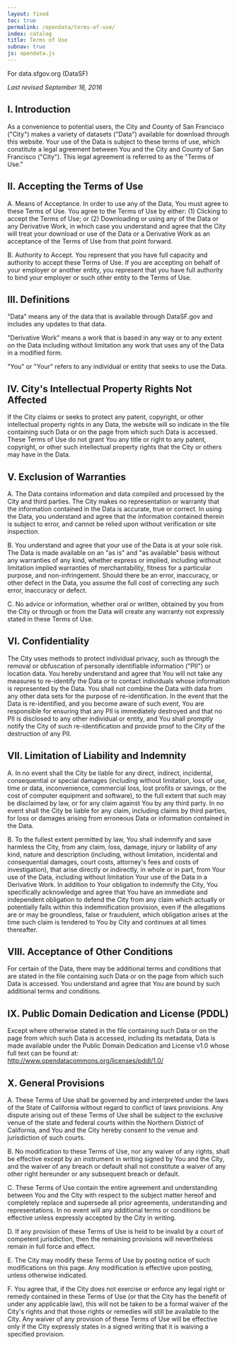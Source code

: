 ```yaml
---
layout: fixed
toc: true
permalink: /opendata/terms-of-use/
index: catalog
title: Terms of Use
subnav: true
js: opendata.js
---
```


For data.sfgov.org (DataSF)

*Last revised September 16, 2016*

## I. Introduction

As a convenience to potential users, the City and County of San Francisco (&quot;City&quot;) makes a variety of datasets (&quot;Data&quot;) available for download through this website. Your use of the Data is subject to these terms of use, which constitute a legal agreement between You and the City and County of San Francisco (&quot;City&quot;). This legal agreement is referred to as the &quot;Terms of Use.&quot;

## II. Accepting the Terms of Use

A. Means of Acceptance. In order to use any of the Data, You must agree to these Terms of Use. You agree to the Terms of Use by either: (1) Clicking to accept the Terms of Use; or (2) Downloading or using any of the Data or any Derivative Work, in which case you understand and agree that the City will treat your download or use of the Data or a Derivative Work as an acceptance of the Terms of Use from that point forward.

B. Authority to Accept. You represent that you have full capacity and authority to accept these Terms of Use. If you are accepting on behalf of your employer or another entity, you represent that you have full authority to bind your employer or such other entity to the Terms of Use.

## III. Definitions

&quot;Data&quot; means any of the data that is available through DataSF.gov and includes any updates to that data.

&quot;Derivative Work&quot; means a work that is based in any way or to any extent on the Data including without limitation any work that uses any of the Data in a modified form.

&quot;You&quot; or &quot;Your&quot; refers to any individual or entity that seeks to use the Data.

## IV. City&#39;s Intellectual Property Rights Not Affected

If the City claims or seeks to protect any patent, copyright, or other intellectual property rights in any Data, the website will so indicate in the file containing such Data or on the page from which such Data is accessed. These Terms of Use do not grant You any title or right to any patent, copyright, or other such intellectual property rights that the City or others may have in the Data.

## V. Exclusion of Warranties

A. The Data contains information and data compiled and processed by the City and third parties. The City makes no representation or warranty that the information contained in the Data is accurate, true or correct. In using the Data, you understand and agree that the information contained therein is subject to error, and cannot be relied upon without verification or site inspection.

B. You understand and agree that your use of the Data is at your sole risk. The Data is made available on an &quot;as is&quot; and &quot;as available&quot; basis without any warranties of any kind, whether express or implied, including without limitation implied warranties of merchantability, fitness for a particular purpose, and non-infringement. Should there be an error, inaccuracy, or other defect in the Data, you assume the full cost of correcting any such error, inaccuracy or defect.

C. No advice or information, whether oral or written, obtained by you from the City or through or from the Data will create any warranty not expressly stated in these Terms of Use.

## VI. Confidentiality

The City uses methods to protect individual privacy, such as through the removal or obfuscation of personally identifiable information (&quot;PII&quot;) or location data. You hereby understand and agree that You will not take any measures to re-identify the Data or to contact individuals whose information is represented by the Data.  You shall not combine the Data with data from any other data sets for the purpose of re-identification.  In the event that the Data is re-identified, and you become aware of such event, You are responsible for ensuring that any PII is immediately destroyed and that no PII is disclosed to any other individual or entity, and You shall promptly notify the City of such re-identification and provide proof to the City of the destruction of any PII.

## VII. Limitation of Liability and Indemnity

A. In no event shall the City be liable for any direct, indirect, incidental, consequential or special damages (including without limitation, loss of use, time or data, inconvenience, commercial loss, lost profits or savings, or the cost of computer equipment and software), to the full extent that such may be disclaimed by law, or for any claim against You by any third party. In no event shall the City be liable for any claim, including claims by third parties, for loss or damages arising from erroneous Data or information contained in the Data.

B. To the fullest extent permitted by law, You shall indemnify and save harmless the City, from any claim, loss, damage, injury or liability of any kind, nature and description (including, without limitation, incidental and consequential damages, court costs, attorney&#39;s fees and costs of investigation), that arise directly or indirectly, in whole or in part, from Your use of the Data, including without limitation Your use of the Data in a Derivative Work. In addition to Your obligation to indemnify the City, You specifically acknowledge and agree that You have an immediate and independent obligation to defend the City from any claim which actually or potentially falls within this indemnification provision, even if the allegations are or may be groundless, false or fraudulent, which obligation arises at the time such claim is tendered to You by City and continues at all times thereafter.

## VIII. Acceptance of Other Conditions

For certain of the Data, there may be additional terms and conditions that are stated in the file containing such Data or on the page from which such Data is accessed. You understand and agree that You are bound by such additional terms and conditions.

## IX. Public Domain Dedication and License (PDDL)

Except where otherwise stated in the file containing such Data or on the page from which such Data is accessed, including its metadata, Data is made available under the Public Domain Dedication and License v1.0 whose full text can be found at: http://www.opendatacommons.org/licenses/pddl/1.0/

## X. General Provisions

A. These Terms of Use shall be governed by and interpreted under the laws of the State of California without regard to conflict of laws provisions. Any dispute arising out of these Terms of Use shall be subject to the exclusive venue of the state and federal courts within the Northern District of California, and You and the City hereby consent to the venue and jurisdiction of such courts.

B. No modification to these Terms of Use, nor any waiver of any rights, shall be effective except by an instrument in writing signed by You and the City, and the waiver of any breach or default shall not constitute a waiver of any other right hereunder or any subsequent breach or default.

C. These Terms of Use contain the entire agreement and understanding between You and the City with respect to the subject matter hereof and completely replace and supersede all prior agreements, understanding and representations. In no event will any additional terms or conditions be effective unless expressly accepted by the City in writing.

D. If any provision of these Terms of Use is held to be invalid by a court of competent jurisdiction, then the remaining provisions will nevertheless remain in full force and effect.

E. The City may modify these Terms of Use by posting notice of such modifications on this page. Any modification is effective upon posting, unless otherwise indicated.

F. You agree that, if the City does not exercise or enforce any legal right or remedy contained in these Terms of Use (or that the City has the benefit of under any applicable law), this will not be taken to be a formal waiver of the City&#39;s rights and that those rights or remedies will still be available to the City. Any waiver of any provision of these Terms of Use will be effective only if the City expressly states in a signed writing that it is waiving a specified provision.

